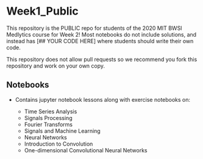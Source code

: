 # Week1_Public

This repository is the PUBLIC repo for students of the 2020 MIT BWSI Medlytics course for Week 2! Most notebooks do not include solutions, and instead has [## YOUR CODE HERE] where students should write their own code.

This repository does not allow pull requests so we recommend you fork this repository and work on your own copy.

## Notebooks

- Contains jupyter notebook lessons along with exercise notebooks on:

   * Time Series Analysis
   * Signals Processing
   * Fourier Transforms
   * Signals and Machine Learning
   * Neural Networks
   * Introduction to Convolution
   * One-dimensional Convolutional Neural Networks
